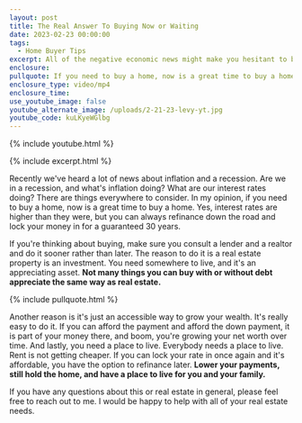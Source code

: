 ```yaml
---
layout: post
title: The Real Answer To Buying Now or Waiting
date: 2023-02-23 00:00:00
tags:
  - Home Buyer Tips
excerpt: All of the negative economic news might make you hesitant to buy.
enclosure:
pullquote: If you need to buy a home, now is a great time to buy a home.
enclosure_type: video/mp4
enclosure_time:
use_youtube_image: false
youtube_alternate_image: /uploads/2-21-23-levy-yt.jpg
youtube_code: kuLKyeWGlbg
---
```

{% include youtube.html %}

{% include excerpt.html %}

Recently we've heard a lot of news about inflation and a recession. Are we in a recession, and what's inflation doing? What are our interest rates doing? There are things everywhere to consider. In my opinion, if you need to buy a home, now is a great time to buy a home. Yes, interest rates are higher than they were, but you can always refinance down the road and lock your money in for a guaranteed 30 years.

If you're thinking about buying, make sure you consult a lender and a realtor and do it sooner rather than later. The reason to do it is a real estate property is an investment. You need somewhere to live, and it's an appreciating asset. **Not many things you can buy with or without debt appreciate the same way as real estate.**

{% include pullquote.html %}

Another reason is it's just an accessible way to grow your wealth. It's really easy to do it. If you can afford the payment and afford the down payment, it is part of your money there, and boom, you're growing your net worth over time. And lastly, you need a place to live. Everybody needs a place to live. Rent is not getting cheaper. If you can lock your rate in once again and it's affordable, you have the option to refinance later. **Lower your payments, still hold the home, and have a place to live for you and your family.**

If you have any questions about this or real estate in general, please feel free to reach out to me. I would be happy to help with all of your real estate needs.